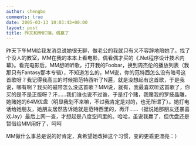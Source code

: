 ```yaml
---
author: chengbo
comments: true
date: 2005-03-13 10:03:43+00:00
layout: post
title: 昨天和MM打赌，偶赢了
---
```


昨天下午MM给我发消息说她很无聊，做老公的我就只有义不容辞地陪她了。找了个没人的教室，MM在我的本本上看电影，偶看偶才买的《.Net程序设计技术内幕》。看完电影后，MM想听听歌，打开我的Foobar，换到周杰伦的播放列表（我那只有Fantasy那本专辑），不知道怎么的，MM说，你的范特西怎么没有暗号这首歌呀？我记得我高三的时候把范特西听了N遍，就是没想起有这首歌，于是我说，哪有啊？我买的磁带怎么没这首歌？MM说，就有，我最喜欢听这首歌了，你买的是不是正版呀？汗……我们谁也说不过谁，于是打个赌，我赌我的罗技晶雕，她赌她的64M优盘（明显我划不来嘛，不过我肯定是对的，也无所谓了）。她打电话给她朋友，她朋友居然告诉她就是范特西里的，再汗……（据说她那朋友还暴喜欢Jay）最后上网一查，才想起是八度空间里的。哈哈，虽说我赢了，但优盘还是暂借给MM用好了，呵呵

MM做什么事总是说的好肯定，真希望她改掉这个习惯，变的更乖更漂亮：）
